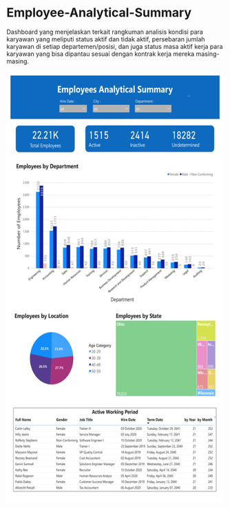 # Employee-Analytical-Summary
Dashboard yang menjelaskan terkait rangkuman analisis kondisi para karyawan yang meliputi status aktif dan tidak aktif, persebaran jumlah karyawan di setiap departemen/posisi, dan juga status masa aktif kerja para karyawan yang bisa dipantau sesuai dengan kontrak kerja mereka masing-masing.

<a href="URL_REDIRECT" target="blank"><img align="center" src="https://github.com/nuralfir/Employee-Analytical-Summary/blob/2fcd7a5b4c9e2560e2d74a1a07afc6f1dd983985/Rizal_Employee%20Analytical%20Summary_1.jpg" height="1000"/></a>

